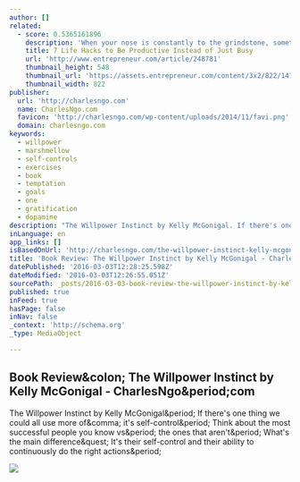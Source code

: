 ```yaml
---
author: []
related:
  - score: 0.5365161896
    description: 'When your nose is constantly to the grindstone, sometimes it is hard to eat your meals on time, much less get perspective on anything else that is going on. As entrepreneurs, we often have periods when we are frenetically trying to balance a million work-related things at once, but it is neither effective nor sustainable to operate that way.'
    title: 7 Life Hacks to Be Productive Instead of Just Busy
    url: 'http://www.entrepreneur.com/article/248781'
    thumbnail_height: 548
    thumbnail_url: 'https://assets.entrepreneur.com/content/3x2/822/1414013077-forget-lifehacks-form-good-habits-instead.jpg'
    thumbnail_width: 822
publisher:
  url: 'http://charlesngo.com'
  name: CharlesNgo.com
  favicon: 'http://charlesngo.com/wp-content/uploads/2014/11/favi.png'
  domain: charlesngo.com
keywords:
  - willpower
  - marshmellow
  - self-controls
  - exercises
  - book
  - temptation
  - goals
  - one
  - gratification
  - dopamine
description: "The Willpower Instinct by Kelly McGonigal. If there's one thing we could all use more of, it's self-control. Think about the most successful people you know vs. the ones that aren't. What's the main difference? It's their self-control and their ability to continuously do the right actions."
inLanguage: en
app_links: []
isBasedOnUrl: 'http://charlesngo.com/the-willpower-instinct-kelly-mcgonigal/'
title: 'Book Review: The Willpower Instinct by Kelly McGonigal - CharlesNgo.com'
datePublished: '2016-03-03T12:28:25.598Z'
dateModified: '2016-03-03T12:26:55.051Z'
sourcePath: _posts/2016-03-03-book-review-the-willpower-instinct-by-kelly-mcgonigal-cha.md
published: true
inFeed: true
hasPage: false
inNav: false
_context: 'http://schema.org'
_type: MediaObject

---
```

<article style=""><h1>Book Review&amp;colon; The Willpower Instinct by Kelly McGonigal - CharlesNgo&amp;period;com</h1><p>The Willpower Instinct by Kelly McGonigal&amp;period; If there's one thing we could all use more of&amp;comma; it's self-control&amp;period; Think about the most successful people you know vs&amp;period; the ones that aren't&amp;period; What's the main difference&amp;quest; It's their self-control and their ability to continuously do the right actions&amp;period;</p><img src="http://www.charlesngo.com/wp-content/uploads/2012/07/41j45nTFO4L.jpeg" /></article>